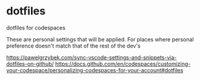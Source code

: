 # dotfiles
dotfiles for codespaces

These are personal settings that will be applied. 
For places where personal preference doesn't match that of the rest of the dev's 

https://pawelgrzybek.com/sync-vscode-settings-and-snippets-via-dotfiles-on-github/
https://docs.github.com/en/codespaces/customizing-your-codespace/personalizing-codespaces-for-your-account#dotfiles

